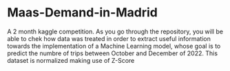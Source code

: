 # Maas-Demand-in-Madrid
A 2 month kaggle competition. As you go through the repository, you will be able to chek how data was treated in order to extract useful information towards the implementation of a Machine Learning model, whose goal is to predict the numbre of trips between October and December of 2022.
This dataset is normalized making use of Z-Score
